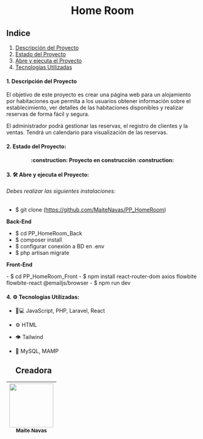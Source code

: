 
<h1 align="center"> Home Room </h1>

  ## Indice
1. [Descripción del Proyecto](#descripcion-proyecto)
2. [Estado del Proyecto](#estado-proyecto)
3. [Abre y ejecuta el Proyecto](#abre-y-ejecuta)
4. [Tecnologías Utilizadas](#tecnologias-utilizadas)


<h4> 1. Descripción del Proyecto </h4>
  <p>  El objetivo de este proyecto es crear una página web para un alojamiento por habitaciones que permita a los usuarios obtener información sobre el establecimiento, ver detalles de las habitaciones disponibles y realizar reservas de forma fácil y segura.
  </p> 
  <p>  El administrador podrá gestionar las reservas, el registro de clientes y la ventas. Tendrá un calendario para visualización de las reservas.
  </p>
  
<h4> 2. Estado del Proyecto:  </h4>
  <h4 align="center">  :construction: Proyecto en construcción :construction:  </h4> 
  
<h4> 3.  🛠️ Abre y ejecuta el Proyecto:</h4>
  <h6> Debes realizar las siguientes instalaciones:</h6>
     
  - $ git clone (https://github.com/MaiteNavas/PP_HomeRoom)
  <p><strong>Back-End</strong></p>
  
  - $ cd PP_HomeRoom_Back
  - $ composer install
  - $ configurar conexión a BD en .env
  - $ php artisan migrate
    

  <p><strong>Front-End</strong></p>
  - $ cd PP_HomeRoom_Front
  - $ npm install react-router-dom axios flowbite flowbite-react @emailjs/browser
  - $ npm run dev

<h4> 4. ⚙️ Tecnologías Utilizadas:</h4>

- 👨💻 JavaScript, PHP, Laravel, React
- ⚙️ HTML
- 👁️ Tailwind
- 💽 MySQL, MAMP


   ## Creadora

|[<img src="https://avatars.githubusercontent.com/u/132447016?v=4" width=115><br><sub>Maite Navas</sub>](https://github.com/MaiteNavas) 
| :---: |
 

